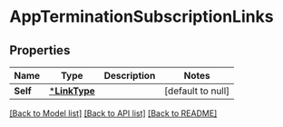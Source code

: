 # AppTerminationSubscriptionLinks

## Properties
Name | Type | Description | Notes
------------ | ------------- | ------------- | -------------
**Self** | [***LinkType**](LinkType.md) |  | [default to null]

[[Back to Model list]](../README.md#documentation-for-models) [[Back to API list]](../README.md#documentation-for-api-endpoints) [[Back to README]](../README.md)

